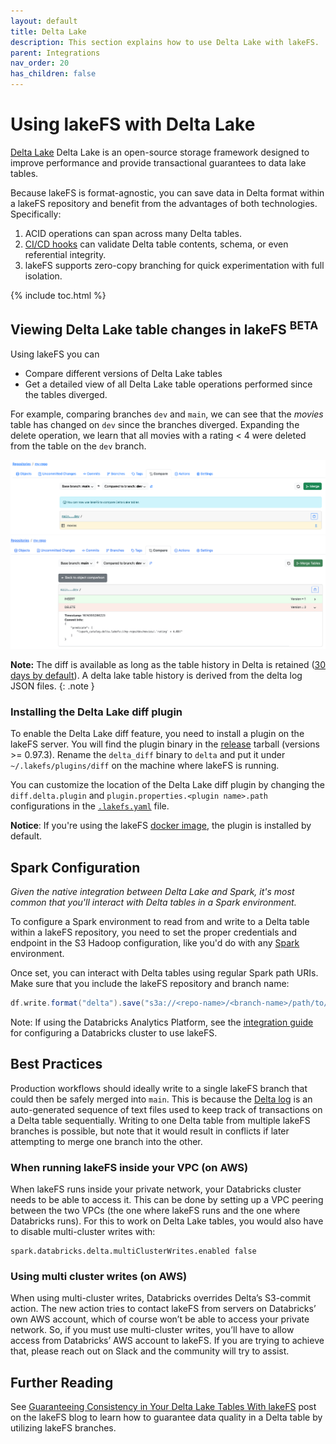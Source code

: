```yaml
---
layout: default
title: Delta Lake
description: This section explains how to use Delta Lake with lakeFS.
parent: Integrations
nav_order: 20
has_children: false
---
```


# Using lakeFS with Delta Lake

[Delta Lake](https://delta.io/) Delta Lake is an open-source storage framework designed to improve performance and provide transactional guarantees to data lake tables.

Because lakeFS is format-agnostic, you can save data in Delta format within a lakeFS repository and benefit from the advantages of both technologies.  Specifically:

1. ACID operations can span across many Delta tables.
2. [CI/CD hooks](../understand/use_cases/cicd_for_data.md#using-hooks-as-data-quality-gates) can validate Delta table contents, schema, or even referential integrity.
3. lakeFS supports zero-copy branching for quick experimentation with full isolation.

{% include toc.html %}

## Viewing Delta Lake table changes in lakeFS <sup>BETA</sup>

Using lakeFS you can
* Compare different versions of Delta Lake tables
* Get a detailed view of all Delta Lake table operations performed since the tables diverged.

For example, comparing branches `dev` and `main`, we can see that the _movies_ table has changed on `dev` since the branches diverged.
Expanding the delete operation, we learn that all movies with a rating < 4 were deleted from the table on the `dev` branch.

![movies_table_changed.png](../assets/img/delta-diff-table-icon.png)
![movies_table_operations.png](../assets/img/delta-diff-operations.png)

**Note:**
The diff is available as long as the table history in Delta is retained ([30 days by default](https://docs.databricks.com/delta/history.html#configure-data-retention-for-time-travel)). A delta lake table history is derived from the delta log JSON files.
{: .note }

### Installing the Delta Lake diff plugin

To enable the Delta Lake diff feature, you need to install a plugin on the lakeFS server. You will find the plugin binary in the
[release](https://github.com/treeverse/lakeFS/releases/latest) tarball (versions >= 0.97.3).
Rename the `delta_diff` binary to `delta` and put it under `~/.lakefs/plugins/diff` on the machine where lakeFS is running. 

You can customize the location of the Delta Lake diff plugin by changing the `diff.delta.plugin` and 
`plugin.properties.<plugin name>.path` configurations in the [`.lakefs.yaml`](../reference/configuration.html#plugins) file.

**Notice**: If you're using the lakeFS [docker image](../howto/deploy/onprem.html#docker), the plugin is installed by default.

## Spark Configuration

_Given the native integration between Delta Lake and Spark, it's most common that you'll interact with Delta tables in a Spark environment._

To configure a Spark environment to read from and write to a Delta table within a lakeFS repository, you need to set the proper credentials and endpoint in the S3 Hadoop configuration, like you'd do with any [Spark](./spark.md) environment.

Once set, you can interact with Delta tables using regular Spark path URIs. Make sure that you include the lakeFS repository and branch name:

```scala
df.write.format("delta").save("s3a://<repo-name>/<branch-name>/path/to/delta-table")
```

Note: If using the Databricks Analytics Platform, see the [integration guide](./spark.md#installation) for configuring a Databricks cluster to use lakeFS.

## Best Practices

Production workflows should ideally write to a single lakeFS branch that could then be safely merged into `main`. This is because the [Delta log](https://databricks.com/blog/2019/08/21/diving-into-delta-lake-unpacking-the-transaction-log.html) is an auto-generated sequence of text files used to keep track of transactions on a Delta table sequentially. Writing to one Delta table from multiple lakeFS branches is possible, but note that it would result in conflicts if later attempting to merge one branch into the other.

### When running lakeFS inside your VPC (on AWS)

When lakeFS runs inside your private network, your Databricks cluster needs to be able to access it. 
This can be done by setting up a VPC peering between the two VPCs 
(the one where lakeFS runs and the one where Databricks runs). For this to work on Delta Lake tables, you would also have to disable multi-cluster writes with:

```
spark.databricks.delta.multiClusterWrites.enabled false
```

### Using multi cluster writes (on AWS)

When using multi-cluster writes, Databricks overrides Delta’s S3-commit action. 
The new action tries to contact lakeFS from servers on Databricks’ own AWS account, which of course won’t be able to access your private network. 
So, if you must use multi-cluster writes, you’ll have to allow access from Databricks’ AWS account to lakeFS. 
If you are trying to achieve that, please reach out on Slack and the community will try to assist.

## Further Reading

See [Guaranteeing Consistency in Your Delta Lake Tables With lakeFS](https://lakefs.io/guarantee-consistency-in-your-delta-lake-tables-with-lakefs/) post on the lakeFS blog to learn how to 
guarantee data quality in a Delta table by utilizing lakeFS branches.

